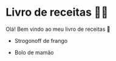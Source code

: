 # Livro de receitas :man_cook:

Olá! Bem vindo ao meu livro de receitas :wave:

- Strogonoff de frango

- Bolo de mamão
